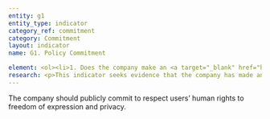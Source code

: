 ```yaml
---
entity: g1
entity_type: indicator
category_ref: commitment
category: Commitment
layout: indicator
name: G1. Policy Commitment

element: <ol><li>1. Does the company make an <a target="_blank" href="https://rankingdigitalrights.org/2018-indicators/#explicit">explicit</a>, clearly articulated <a target="_blank" href="https://rankingdigitalrights.org/2018-indicators/#policycommitment">policy commitment</a> to human rights, including freedom of expression and privacy?</li></ol>
research: <p>This indicator seeks evidence that the company has made an <a target="_blank" href="https://rankingdigitalrights.org/2018-indicators/#explicit">explicit</a> <a target="_blank" href="https://rankingdigitalrights.org/2018-indicators/#policycommitment">policy commitments</a> to freedom of expression and privacy. This standard is outlined in the <a href="http://www.ohchr.org/Documents/Publications/GuidingPrinciplesBusinessHR_EN.pdf">UN Guiding Principles on Business and Human Rights</a>’ Operational Principle 16, which states that companies should adopt formal policies publicly expressing their commitment to international human rights principles and standards. Companies should disclose this policy commitment in formal policy documents or in other communications that reflect official company policy.</p><p>Note that this indicator evaluates a company’s official <a target="_blank" href="https://rankingdigitalrights.org/2018-indicators/#policycommitment">policy commitment</a> to<i> both</i> freedom of expression and privacy. These commitments must be publicly available. Companies with policies that mention only one (freedom of expression or privacy) will receive partial credit.</p><p><b>Potential sources:</b></p><ul><li>Company human rights policy</li><li>Company statements, reports, or other communications that reflect official company policy</li><li>Company annual report or sustainability report that refers to official policy documents</li></ul>
---
```

The company should publicly commit to respect users’ human rights to freedom of expression and privacy.
